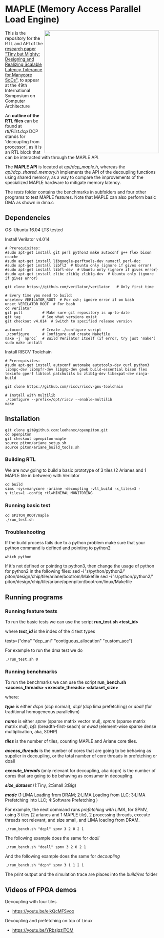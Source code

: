 # MAPLE (Memory Access Parallel Load Engine)
<img align="right" width="375" height="400" src="https://user-images.githubusercontent.com/55038083/175697160-4008adf9-8ddc-4374-9eb6-13f0d375c581.png">

This is the repository for the RTL and API of the [research paper "Tiny but Mighty: Designing and Realizing Scalable Latency Tolerance for Manycore SoCs"](https://dl.acm.org/doi/abs/10.1145/3470496.3527400
), to appear at the 49th International Symposium on Computer Architecture 

An **outline of the RTL files** can be found at *rtl/Flist.dcp*
DCP stands for 'decoupling from processor', as it is an RTL block that can be interacted with through the MAPLE API.

The **MAPLE API** is located at *api/dcp_maple.h*, whereas the *api/dcp_shared_memory.h* implements the API of the decoupling functions using shared memory, as a way to compare the improvements of the specialized MAPLE hardware to mitigate memory latency.

The *tests* folder contains the benchmarks in subfolders and four other programs to test MAPLE features. Note that MAPLE can also perform basic DMA as shown in dma.c

## Dependencies
OS: Ubuntu 16.04 LTS tested

Install Verilator v4.014
    
    # Prerequisites:
    #sudo apt-get install git perl python3 make autoconf g++ flex bison ccache
    #sudo apt-get install libgoogle-perftools-dev numactl perl-doc
    #sudo apt-get install libfl2  # Ubuntu only (ignore if gives error)
    #sudo apt-get install libfl-dev  # Ubuntu only (ignore if gives error)
    #sudo apt-get install zlibc zlib1g zlib1g-dev  # Ubuntu only (ignore if gives error)

    git clone https://github.com/verilator/verilator   # Only first time

    # Every time you need to build:
    unsetenv VERILATOR_ROOT  # For csh; ignore error if on bash
    unset VERILATOR_ROOT  # For bash
    cd verilator
    git pull         # Make sure git repository is up-to-date
    git tag          # See what versions exist
    git checkout v4.014  # Switch to specified release version

    autoconf         # Create ./configure script
    ./configure      # Configure and create Makefile
    make -j `nproc`  # Build Verilator itself (if error, try just 'make')
    sudo make install
    
Install RISCV Toolchain
    
    # Prerequisites:
    #sudo apt-get install autoconf automake autotools-dev curl python3 libmpc-dev libmpfr-dev libgmp-dev gawk build-essential bison flex texinfo gperf libtool patchutils bc zlib1g-dev libexpat-dev ninja-build
    
    git clone https://github.com/riscv/riscv-gnu-toolchain
    
    # Install with multilib
    ./configure --prefix=/opt/riscv --enable-multilib
    make
    

## Installation

    git clone git@github.com:leohanxc/openpiton.git
    cd openpiton
    git checkout openpiton-maple
    source piton/ariane_setup.sh 
    source piton/ariane_build_tools.sh

### Building RTL
We are now going to build a basic prototype of 3 tiles (2 Arianes and 1 MAPLE tile in between) with Verilator

    cd build
    sims -sys=manycore -ariane -decoupling -vlt_build -x_tiles=3 -y_tiles=1 -config_rtl=MINIMAL_MONITORING

### Running basic test
    cd $PITON_ROOT/maple
    ./run_test.sh

### Troubleshooting
If the build process fails due to a python problem make sure that your python command is defined and pointing to python2

    which python

If it's not defined or pointing to python3, then change the usage of python for python2 in the following files:
    sed -i 's/python/python2/' piton/design/chip/tile/ariane/bootrom/Makefile
    sed -i 's/python/python2/' piton/design/chip/tile/ariane/openpiton/bootrom/linux/Makefile



## Running programs

### Running feature tests

To run the basic tests we can use the script **run_test.sh <test_id>**
    
where ***test_id*** is the index of the 4 test types 

tests=("dma" "dcp_uni" "contiguous_allocation" "custom_acc")

For example to run the dma test we do

    ./run_test.sh 0

### Running benchmarks

To run the benchmarks we can use the script **run_bench.sh <type> <name> <tiles> <access_threads> <execute_threads> <dataset_size><mode>**

where:

 ***type*** is either *dcpn* (dcp normal), *dcpl* (dcp lima prefetching) or *doall* (for traditional homogeneous parallelism)

 ***name*** is either *spmv* (sparse matrix vector mul), *spmm* (sparse matrix matrix mul), *bfs* (breadth-first-seach) or *ewsd* (element-wise sparse dense multiplication, aka, SDHP)

 ***tiles*** is the number of tiles, counting MAPLE and Ariane core tiles.

 ***access_threads*** is the number of cores that are going to be behaving as supplier in decoupling, or the total number of core threads in prefetching or doall

***execute_threads*** (only relevant for decoupling, aka dcpn) is the number of cores that are going to be behaving as consumer in decoupling.

***size_dataset*** (1:Tiny, 2:Small 3:Big)

***mode*** (1:LIMA Loading from DRAM; 2:LIMA Loading from LLC; 3:LIMA Prefetching into LLC; 4:Software Prefetching )

For example, the next command runs *prefetching with LIMA*, for SPMV, using 3 tiles (2 arianes and 1 MAPLE tile), 2 processing threads, execute threads not relevant, and size small, and LIMA loading from DRAM.

    ./run_bench.sh "dcpl" spmv 3 2 0 2 1

The following example does the same for *doall*

    ./run_bench.sh "doall" spmv 3 2 0 2 1

And the following example does the same for *decoupling*

    ./run_bench.sh "dcpn" spmv 3 1 1 2 1

The print output and the simulation trace are places into the *build/res* folder


## Videos of FPGA demos
Decoupling with four tiles
- https://youtu.be/elkQcMFSvoo

Decoupling and prefetching on top of Linux
- https://youtu.be/YRbsjqzlTOM
